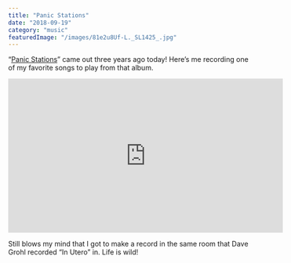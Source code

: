 ```yaml
---
title: "Panic Stations"
date: "2018-09-19"
category: "music"
featuredImage: "/images/81e2u8Uf-L._SL1425_.jpg"
---
```


“[Panic Stations](<https://en.wikipedia.org/wiki/Panic_Stations_(album)>)” came out three years ago today! Here’s me recording one of my favorite songs to play from that album.

<div class="iframe-wrapper"><iframe class="iframe-content" width="560" height="315" src="https://www.youtube.com/embed/IMc_r4Nb05Q" title="YouTube video player" frameborder="0" allow="accelerometer; autoplay; clipboard-write; encrypted-media; gyroscope; picture-in-picture" allowfullscreen></iframe></div>

Still blows my mind that I got to make a record in the same room that Dave Grohl recorded “In Utero” in. Life is wild!
